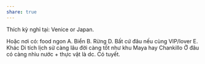 ```yaml
---
share: true
---
```

Thích kỳ nghỉ tại:
Venice or Japan.

Hoặc nơi có:
food ngon
A. Biển
B. Rừng
D. Bất cứ đâu nếu cùng VIP/lover
E. Khác
Di tích lịch sử càng lâu đời càng tốt như khu Maya hay Chankillo
Ở đâu có càng nhìu nước + thực vật là dc.
Có tuyết.
